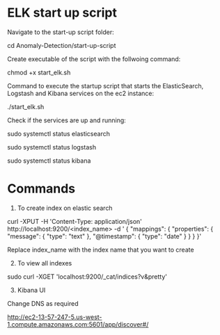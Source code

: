 # ELK start up script

Navigate to the start-up script folder:

cd Anomaly-Detection/start-up-script


Create executable of the script with the follwoing command:

chmod +x start_elk.sh


Command to execute the startup script that starts the ElasticSearch, Logstash and Kibana services on the ec2 instance:

./start_elk.sh


Check if the services are up and running:

sudo systemctl status elasticsearch

sudo systemctl status logstash

sudo systemctl status kibana

# Commands 

1. To create index on elastic search

curl -XPUT -H 'Content-Type: application/json' http://localhost:9200/<index_name> -d '
{
  "mappings": {
    "properties": {
      "message": {
        "type": "text"
      },
      "@timestamp": {
        "type": "date"
      }
    }
  }
}'

Replace index_name with the index name that you want to create

2. To view all indexes 

sudo curl -XGET 'localhost:9200/_cat/indices?v&pretty'

3. Kibana UI

Change DNS as required

http://ec2-13-57-247-5.us-west-1.compute.amazonaws.com:5601/app/discover#/
